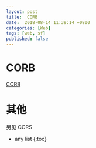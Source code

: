 ```yaml
---
layout: post
title:  CORB
date:  2018-08-14 11:39:14 +0800
categories: [Web]
tags: [web, sf]
published: false
---
```


# CORB

[CORB](https://chromium.googlesource.com/chromium/src/+/master/services/network/cross_origin_read_blocking_explainer.md)


# 其他

另见 CORS

* any list
{:toc}